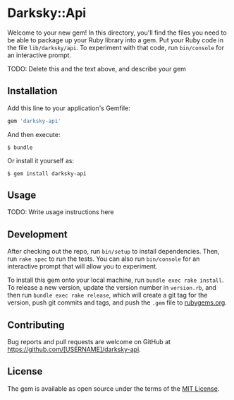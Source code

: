 # Darksky::Api

Welcome to your new gem! In this directory, you'll find the files you need to be able to package up your Ruby library into a gem. Put your Ruby code in the file `lib/darksky/api`. To experiment with that code, run `bin/console` for an interactive prompt.

TODO: Delete this and the text above, and describe your gem

## Installation

Add this line to your application's Gemfile:

```ruby
gem 'darksky-api'
```

And then execute:

    $ bundle

Or install it yourself as:

    $ gem install darksky-api

## Usage

TODO: Write usage instructions here

## Development

After checking out the repo, run `bin/setup` to install dependencies. Then, run `rake spec` to run the tests. You can also run `bin/console` for an interactive prompt that will allow you to experiment.

To install this gem onto your local machine, run `bundle exec rake install`. To release a new version, update the version number in `version.rb`, and then run `bundle exec rake release`, which will create a git tag for the version, push git commits and tags, and push the `.gem` file to [rubygems.org](https://rubygems.org).

## Contributing

Bug reports and pull requests are welcome on GitHub at https://github.com/[USERNAME]/darksky-api.

## License

The gem is available as open source under the terms of the [MIT License](https://opensource.org/licenses/MIT).
